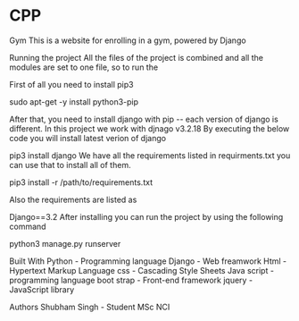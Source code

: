 # CPP
Gym
This is a website for enrolling in a gym, powered by Django

Running the project
All the files of the project is combined and all the modules are set to one file, so to run the

First of all you need to install pip3

sudo apt-get -y install python3-pip

After that, you need to install django with pip -- each version of django is different. In this project we work with djnago v3.2.18 By executing the below code you will install latest verion of django

pip3 install django
We have all the requirements listed in requirments.txt you can use that to install all of them.

pip3 install -r /path/to/requirements.txt

Also the requirements are listed as

Django==3.2
After installing you can run the project by using the following command

python3 manage.py runserver

Built With
Python - Programming language
Django - Web freamwork
Html - Hypertext Markup Language
css - Cascading Style Sheets
Java script - programming language
boot strap - Front-end framework
jquery - JavaScript library

Authors
Shubham Singh - Student MSc NCI